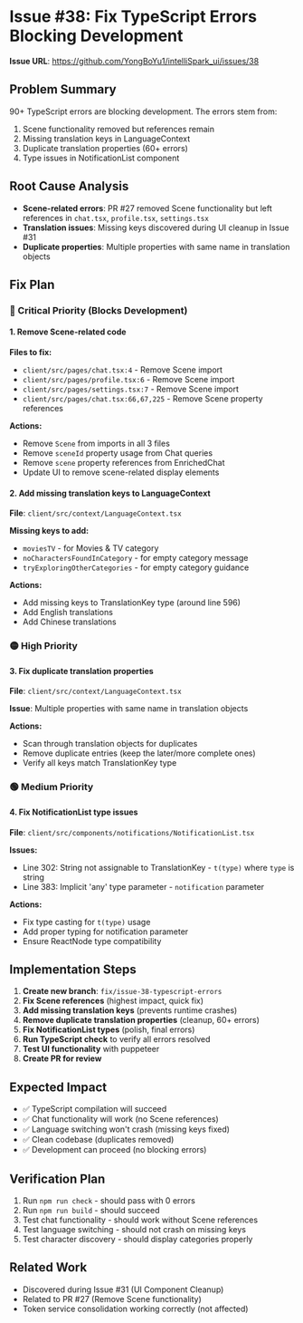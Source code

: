 # Issue #38: Fix TypeScript Errors Blocking Development

**Issue URL**: https://github.com/YongBoYu1/intelliSpark_ui/issues/38

## Problem Summary
90+ TypeScript errors are blocking development. The errors stem from:
1. Scene functionality removed but references remain
2. Missing translation keys in LanguageContext
3. Duplicate translation properties (60+ errors)
4. Type issues in NotificationList component

## Root Cause Analysis
- **Scene-related errors**: PR #27 removed Scene functionality but left references in `chat.tsx`, `profile.tsx`, `settings.tsx`
- **Translation issues**: Missing keys discovered during UI cleanup in Issue #31
- **Duplicate properties**: Multiple properties with same name in translation objects

## Fix Plan

### 🔴 Critical Priority (Blocks Development)

#### 1. Remove Scene-related code
**Files to fix:**
- `client/src/pages/chat.tsx:4` - Remove Scene import
- `client/src/pages/profile.tsx:6` - Remove Scene import  
- `client/src/pages/settings.tsx:7` - Remove Scene import
- `client/src/pages/chat.tsx:66,67,225` - Remove Scene property references

**Actions:**
- Remove `Scene` from imports in all 3 files
- Remove `sceneId` property usage from Chat queries
- Remove `scene` property references from EnrichedChat
- Update UI to remove scene-related display elements

#### 2. Add missing translation keys to LanguageContext
**File**: `client/src/context/LanguageContext.tsx`

**Missing keys to add:**
- `moviesTV` - for Movies & TV category
- `noCharactersFoundInCategory` - for empty category message
- `tryExploringOtherCategories` - for empty category guidance

**Actions:**
- Add missing keys to TranslationKey type (around line 596)
- Add English translations
- Add Chinese translations

### 🟡 High Priority

#### 3. Fix duplicate translation properties
**File**: `client/src/context/LanguageContext.tsx`

**Issue**: Multiple properties with same name in translation objects

**Actions:**
- Scan through translation objects for duplicates
- Remove duplicate entries (keep the later/more complete ones)
- Verify all keys match TranslationKey type

### 🟢 Medium Priority

#### 4. Fix NotificationList type issues
**File**: `client/src/components/notifications/NotificationList.tsx`

**Issues:**
- Line 302: String not assignable to TranslationKey - `t(type)` where `type` is string
- Line 383: Implicit 'any' type parameter - `notification` parameter

**Actions:**
- Fix type casting for `t(type)` usage
- Add proper typing for notification parameter
- Ensure ReactNode type compatibility

## Implementation Steps

1. **Create new branch**: `fix/issue-38-typescript-errors`
2. **Fix Scene references** (highest impact, quick fix)
3. **Add missing translation keys** (prevents runtime crashes)
4. **Remove duplicate translation properties** (cleanup, 60+ errors)
5. **Fix NotificationList types** (polish, final errors)
6. **Run TypeScript check** to verify all errors resolved
7. **Test UI functionality** with puppeteer
8. **Create PR for review**

## Expected Impact
- ✅ TypeScript compilation will succeed
- ✅ Chat functionality will work (no Scene references)
- ✅ Language switching won't crash (missing keys fixed)
- ✅ Clean codebase (duplicates removed)
- ✅ Development can proceed (no blocking errors)

## Verification Plan
1. Run `npm run check` - should pass with 0 errors
2. Run `npm run build` - should succeed
3. Test chat functionality - should work without Scene references
4. Test language switching - should not crash on missing keys
5. Test character discovery - should display categories properly

## Related Work
- Discovered during Issue #31 (UI Component Cleanup)
- Related to PR #27 (Remove Scene functionality)
- Token service consolidation working correctly (not affected)